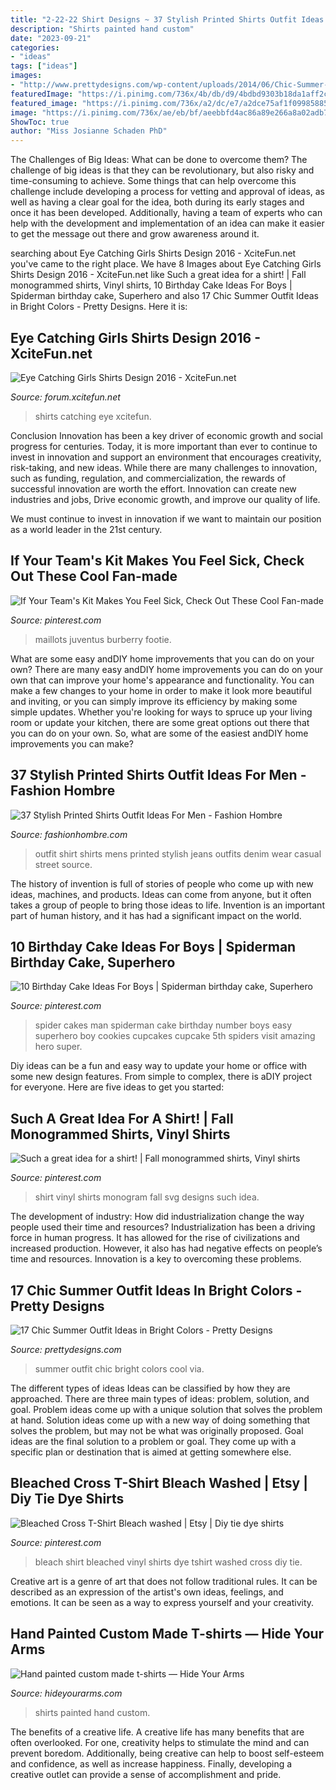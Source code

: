 ```yaml
---
title: "2-22-22 Shirt Designs ~ 37 Stylish Printed Shirts Outfit Ideas For Men"
description: "Shirts painted hand custom"
date: "2023-09-21"
categories:
- "ideas"
tags: ["ideas"]
images:
- "http://www.prettydesigns.com/wp-content/uploads/2014/06/Chic-Summer-Outfit.jpg"
featuredImage: "https://i.pinimg.com/736x/4b/db/d9/4bdbd9303b18da1aff2cb343410d4ffa.jpg"
featured_image: "https://i.pinimg.com/736x/a2/dc/e7/a2dce75af1f09985885af1260e0e0772.jpg"
image: "https://i.pinimg.com/736x/ae/eb/bf/aeebbfd4ac86a89e266a8a02adb78840.jpg"
ShowToc: true
author: "Miss Josianne Schaden PhD"
---
```



The Challenges of Big Ideas: What can be done to overcome them?
The challenge of big ideas is that they can be revolutionary, but also risky and time-consuming to achieve. Some things that can help overcome this challenge include developing a process for vetting and approval of ideas, as well as having a clear goal for the idea, both during its early stages and once it has been developed. Additionally, having a team of experts who can help with the development and implementation of an idea can make it easier to get the message out there and grow awareness around it.

	

		
searching about Eye Catching Girls Shirts Design 2016 - XciteFun.net you've came to the right place. We have 8 Images about Eye Catching Girls Shirts Design 2016 - XciteFun.net like Such a great idea for a shirt! | Fall monogrammed shirts, Vinyl shirts, 10 Birthday Cake Ideas For Boys | Spiderman birthday cake, Superhero and also 17 Chic Summer Outfit Ideas in Bright Colors - Pretty Designs. Here it is:
		
    
## Eye Catching Girls Shirts Design 2016 - XciteFun.net

<img loading=lazy src="https://img.xcitefun.net/users/2016/01/388488,xcitefun-eyecatching-girls-shirts-design-6.jpg" onerror="this.onerror=null;this.src='https://tse1.mm.bing.net/th?id=OIP.1FAHMhCIppv1l4lR5ooFCgHaJ4&amp;pid=15.1';" alt="Eye Catching Girls Shirts Design 2016 - XciteFun.net">

_Source: forum.xcitefun.net_

>shirts catching eye xcitefun. 

	

Conclusion
Innovation has been a key driver of economic growth and social progress for centuries. Today, it is more important than ever to continue to invest in innovation and support an environment that encourages creativity, risk-taking, and new ideas.
While there are many challenges to innovation, such as funding, regulation, and commercialization, the rewards of successful innovation are worth the effort. Innovation can create new industries and jobs, Drive economic growth, and improve our quality of life.

We must continue to invest in innovation if we want to maintain our position as a world leader in the 21st century.

    
## If Your Team&#039;s Kit Makes You Feel Sick, Check Out These Cool Fan-made

<img loading=lazy src="https://i.pinimg.com/736x/ae/eb/bf/aeebbfd4ac86a89e266a8a02adb78840.jpg" onerror="this.onerror=null;this.src='https://tse2.mm.bing.net/th?id=OIP.aTbm9VQ1dIelV9EpLpD9vAHaHa&amp;pid=15.1';" alt="If Your Team&#039;s Kit Makes You Feel Sick, Check Out These Cool Fan-made">

_Source: pinterest.com_

>maillots juventus burberry footie. 

	

What are some easy andDIY home improvements that you can do on your own?
There are many easy andDIY home improvements you can do on your own that can improve your home's appearance and functionality. You can make a few changes to your home in order to make it look more beautiful and inviting, or you can simply improve its efficiency by making some simple updates. Whether you're looking for ways to spruce up your living room or update your kitchen, there are some great options out there that you can do on your own. So, what are some of the easiest andDIY home improvements you can make?

    
## 37 Stylish Printed Shirts Outfit Ideas For Men - Fashion Hombre

<img loading=lazy src="http://www.fashionhombre.com/wp-content/uploads/2019/10/Stylish-Printed-Shirts-Outfit-Ideas-For-Men-6-1.jpg" onerror="this.onerror=null;this.src='https://tse4.mm.bing.net/th?id=OIP.XQkxOiOILNZouP753bvgNAHaPG&amp;pid=15.1';" alt="37 Stylish Printed Shirts Outfit Ideas For Men - Fashion Hombre">

_Source: fashionhombre.com_

>outfit shirt shirts mens printed stylish jeans outfits denim wear casual street source. 

	

The history of invention is full of stories of people who come up with new ideas, machines, and products. Ideas can come from anyone, but it often takes a group of people to bring those ideas to life. Invention is an important part of human history, and it has had a significant impact on the world.

    
## 10 Birthday Cake Ideas For Boys | Spiderman Birthday Cake, Superhero

<img loading=lazy src="https://i.pinimg.com/736x/a2/dc/e7/a2dce75af1f09985885af1260e0e0772.jpg" onerror="this.onerror=null;this.src='https://tse1.mm.bing.net/th?id=OIP.YGPl2tYRKCI59WeBj3Q0XQHaJ6&amp;pid=15.1';" alt="10 Birthday Cake Ideas For Boys | Spiderman birthday cake, Superhero">

_Source: pinterest.com_

>spider cakes man spiderman cake birthday number boys easy superhero boy cookies cupcakes cupcake 5th spiders visit amazing hero super. 

	

Diy ideas can be a fun and easy way to update your home or office with some new design features. From simple to complex, there is aDIY project for everyone. Here are five ideas to get you started: 

    
## Such A Great Idea For A Shirt! | Fall Monogrammed Shirts, Vinyl Shirts

<img loading=lazy src="https://i.pinimg.com/736x/9f/0c/64/9f0c64787485c41784af73e1a14e35f1.jpg" onerror="this.onerror=null;this.src='https://tse3.mm.bing.net/th?id=OIP.mR5cX-lB9yB3QLt_ZHJgAAHaJ4&amp;pid=15.1';" alt="Such a great idea for a shirt! | Fall monogrammed shirts, Vinyl shirts">

_Source: pinterest.com_

>shirt vinyl shirts monogram fall svg designs such idea. 

	

The development of industry: How did industrialization change the way people used their time and resources?
Industrialization has been a driving force in human progress. It has allowed for the rise of civilizations and increased production. However, it also has had negative effects on people’s time and resources. Innovation is a key to overcoming these problems.

    
## 17 Chic Summer Outfit Ideas In Bright Colors - Pretty Designs

<img loading=lazy src="http://www.prettydesigns.com/wp-content/uploads/2014/06/Chic-Summer-Outfit.jpg" onerror="this.onerror=null;this.src='https://tse2.mm.bing.net/th?id=OIP.YPBAn0ImFOHGF9vsnu9yVAHaK3&amp;pid=15.1';" alt="17 Chic Summer Outfit Ideas in Bright Colors - Pretty Designs">

_Source: prettydesigns.com_

>summer outfit chic bright colors cool via. 

	

The different types of ideas
Ideas can be classified by how they are approached. There are three main types of ideas: problem, solution, and goal. Problem ideas come up with a unique solution that solves the problem at hand. Solution ideas come up with a new way of doing something that solves the problem, but may not be what was originally proposed. Goal ideas are the final solution to a problem or goal. They come up with a specific plan or destination that is aimed at getting somewhere else.

    
## Bleached Cross T-Shirt Bleach Washed | Etsy | Diy Tie Dye Shirts

<img loading=lazy src="https://i.pinimg.com/736x/4b/db/d9/4bdbd9303b18da1aff2cb343410d4ffa.jpg" onerror="this.onerror=null;this.src='https://tse1.mm.bing.net/th?id=OIP.AIyw5ImVQcPfmd45S4xGnAHaJ4&amp;pid=15.1';" alt="Bleached Cross T-Shirt Bleach washed | Etsy | Diy tie dye shirts">

_Source: pinterest.com_

>bleach shirt bleached vinyl shirts dye tshirt washed cross diy tie. 

	

Creative art is a genre of art that does not follow traditional rules. It can be described as an expression of the artist's own ideas, feelings, and emotions. It can be seen as a way to express yourself and your creativity.

    
## Hand Painted Custom Made T-shirts — Hide Your Arms

<img loading=lazy src="http://hideyourarms.com/wp-content/uploads/2015/07/15summer1-480x724.jpg" onerror="this.onerror=null;this.src='https://tse1.mm.bing.net/th?id=OIP.o_xdeQrr56f5lLk7VnL5WwHaLK&amp;pid=15.1';" alt="Hand painted custom made t-shirts — Hide Your Arms">

_Source: hideyourarms.com_

>shirts painted hand custom. 

	

The benefits of a creative life.
A creative life has many benefits that are often overlooked. For one, creativity helps to stimulate the mind and can prevent boredom. Additionally, being creative can help to boost self-esteem and confidence, as well as increase happiness. Finally, developing a creative outlet can provide a sense of accomplishment and pride.

